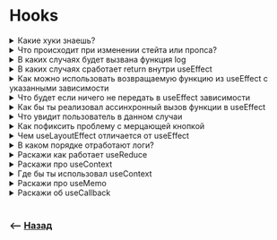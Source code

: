 # Hooks

<details>
<summary> Какие хуки знаешь? </summary>

![illustration](https://raw.githubusercontent.com/webster6667/documentation/master/documentation-data/illustrations/dd-up.svg)

<details>
<summary> 🔹 <code>useState</code></summary>

----

👆 Хук хранящий в себе состояние, которое можно изменить только при помощи `set` функции     
&emsp;&emsp; 👆🏽 Изменения состояния вызывает ререндер компонента

```typescript jsx
const [value, setvalue] = useState()
```

----

</details>

<details>
<summary> 🔹 <code>useReduce</code></summary>

----

👆 Хук реализующий патерн работы редюсера    

```typescript jsx
function reducer(state, action) {
    if (action.type === 'incremented_age') {
        return {
            age: state.age + 1,
        };
    }
    throw Error('Unknown action.');
}

export default function Counter() {
    const [state, dispatch] = useReducer(reducer, {
        age: 42,
    });

    return (
        <>
            <button
                onClick={() => {
                    dispatch({ type: 'incremented_age' });
                }}
            >
                Increment age
            </button>
            <p>Hello! You are {state.age}.</p>
        </>
    );
}
```


----

</details>

<details>
<summary> 🔹 <code>useEffect</code></summary>

----

🎯 Хук срабатывает при `mount` компонента, и при каждом изменении указанных `deps`-ов        
🎯 Хук возвращает функцию, которая сработает при `unmount` либо при изменении указаных `deps`-ов  

```typescript jsx
useEffect(() => {
    console.log('was mount')
    
    return () => {
        console.log('was unmount')
    }
}, [])
```  

```typescript jsx
const [clickCount, setclickCount] = useState(0)

useEffect(() => {
    const clickingStarted = clickCount > 0
    
    if (clickingStarted) {

        // Старт таймера после первого клика
        const timer = setTimeout(() => {
            alert('late 1s after last click')
        }, 1000)

        // 🎯 Функция срабатывает при новом клике, который изменяет clickCount
        // 🎯 Называется функция отчистки, потому что срабатывает при изменении зависимостей или unmount
        // 🎯 При этом хранит в замыкании данные записанные еще до изменения зависимостей или unmount 
        // 🎯 Тем самым позволяет подчищать листенеры и таймеры объявленные в предыдущем вызове useEffect    
        // 🎯 Перед тем как будут объявленны новые или произведен или unmount 
        return () => {
            // Отчистит предыдущий таймер, если след клик произошел раньше 1s 
            clearTimeout(timer)
        }
        
    }
    
    
}, [clickCount])
```

----

</details>

<details>
<summary> 🔹 <code>useRef</code></summary>

----

👆 Хук хранящий стейт или `DOM` элемент в замыкании      
&emsp;&emsp; 🎯 При изменении значений внутри `ref.current`, не происходит ререндера      
&emsp;&emsp; 🎯 Не переписывает данные внутри `ref.current` при ререндере    

```typescript jsx
const MyInput = () => {
    const inputRef = useRef();
    return <input ref={inputRef} />;
}
```
---
```typescript jsx
const MyForm = () => {
    const [value, setValue] = useState('')
    const clickCountRef = useRef(0)
    const clickCountHandler = () => {
        clickCountRef.current += 1
    }
    const submitHandler = () => {
        saveClickCoutToServer(clickCountRef.current)
    }

    return <form onSubmit={} >
        <input onclick={clickCountHandler} value={value} onChange={(e) => setValue(e.target.value)} />
        <button type='submit' >Submit</button>
    </form>;
}
```

🎯 Хранит технические данные(клики по инпуту), которые мутируются на ходу, не вызывая ререндера      

🎯 При вводе данных в `input` вызывается `setState`, вызывается ререндер, но кол-во кликов не обнуляется

----

</details>

<details>
<summary> 🔹 <code>useContext</code></summary>

----

👆 Хук который пробрасывает переданные данные всем дочерним компонентам, без `propsDrilling`  

```typescript jsx
const AlertContext = React.createContext()

export const useAlert = () => {
  return useContext(AlertContext)
}

///

export const AlertProvider = ({ children }) => {
    const [isVisible, setIsVisible] = useState(false)
    const toggle = () => setIsVisible(prev => !prev)
    
    return (
        <AlertContext.Provider value={{
            visible: isVisible,
            toggle
        }}>
            { children }
        </AlertContext.Provider>
    )
}

//

const Alert = () => {
    const {visible} = useAlert()

    if (!visible) return null
    
    return (<div>
        Alert
    </div>)  
}

//

const Main = () => {
    const {toggle} = useAlert()

    return (<button onClick={() => toggle()} >
        show alert
    </button>)
}


export const App = () => {
    
    return (<div>
        <AlertProvider>
            <Aler />    
            <Main />
        </AlertProvider>
    </div>)
}

```

----

</details>

<details>
<summary> 🔹 <code>useCallback</code></summary>

----

👆 Хук пересоздаст функцию при ререндере, только в том случаи если изменились зависимые свойства     
  
```typescript jsx
// 👉🏼 Обновляю функцию только при изменении зависимых свойств
    const logFn = useCallback(() => {
        console.log(value);
    }, [value]);
```

----

</details>

<details>
<summary> 🔹 <code>useMemo</code></summary>

----

👆 Делает перерасчет запрашиваемых данных, только если изменились зависимые свойства  
```typescript jsx
const calculation = useMemo(() => expensiveCalculation(count), [count]);
```

----

</details>

<details>
<summary> 🔹 <code>useLayoutEffect</code></summary>

----

👆 Работает аналогично `useEffect`, срабатывающий синхронно, до рендера компонента   

----

</details>

<details>
<summary> 🔹 <code>useSyncExternalStore</code></summary>

----

&emsp;&emsp; 👆 Подписывается на другие сторы

----

</details>

<details>
<summary> 🔹 <code>useInsertionEffect</code></summary>

----

👆 Используеться для вставки стилей перед любыми мутациями `DOM`

----

</details>

<details>
<summary> 🔹 <code>useDeferredValue</code></summary>

----

👆 Хук позволяющий понизить приоритет выбранных данных для перерисовки, изменив переданные `values`, только после того как прошел основной рендер

```typescript
const [itemList, setItemList] = useState('');
const deferredChangedItem = useDeferredValue(itemList);
```

----

</details>

<details>
<summary> 🔹 <code>useTransition</code></summary>

----

👆 Хук позволяющий обернуть изменения стейта в обертку `startTransition`, которая делает изменение мение приоритетным, и позволяет отловить рендера разбитого на чанки

```typescript
function TabContainer() {
    const [isPending, startTransition] = useTransition()
}
```


----

</details>

<details>
<summary> 🔹 <code>useImperativeHandle</code></summary>

----

👆 Хук принимающий в себя `ref`, который можно наполнять хендлерами в дочерних компонентах, которые потом можно дергать из родительских

```typescript jsx
 const FancyInput = forwardRef(() => {
    const inputRef = useRef();
    useImperativeHandle(ref, () => ({
        focus: () => {
            inputRef.current.focus();
        }
    }));
    return <input ref={inputRef} />;
})

export const MyForm = () => {
    const methodsRef = useRef();
    const handleSubmit = (e) => {
        e.preventDefault()
        methodsRef.focus()
    }
    
    return <form onSubmit={} >
        <FancyInput ref={methodsRef} type="text" name='name' />
        <input type="text" name='question' />
        <button>send question</button>
    </form>
}
```

----

</details>

![illustration](https://raw.githubusercontent.com/webster6667/documentation/master/documentation-data/illustrations/dd-down.svg)

</details>


<details>
<summary>Что происходит при изменении стейта или пропса?</summary>

![illustration](https://raw.githubusercontent.com/webster6667/documentation/master/documentation-data/illustrations/dd-up.svg)

🎯 Происходит ререндер компонента       
🎯 Пересоздание не закешированные функции и объекты      
🎯 Срабатывают хуки `useEffect`, у которых в зависимостях были не закешированые обьекты и функции  
🎯 Содержимое `children` не перерисовыветься    

![illustration](https://raw.githubusercontent.com/webster6667/documentation/master/documentation-data/illustrations/dd-down.svg)

</details>

<details>
<summary> В каких случаях будет вызвана функция log</summary>

![illustration](https://raw.githubusercontent.com/webster6667/documentation/master/documentation-data/illustrations/dd-up.svg)

<a href="https://codesandbox.io/s/mutable-bush-ts6rgf"></a>  

[![Edit custom-bind](https://codesandbox.io/static/img/play-codesandbox.svg)](https://codesandbox.io/s/mutable-bush-ts6rgf)

<details>
<summary>📜 Код</summary>

```javascript
export default function App() {
  const [value, setValue] = useState("");
  const [clickCount, setClickCount] = useState(0);
  const logFn = () => {
    console.log(value);
  };

  useEffect(() => {
    logFn();
  }, [logFn]);

  return (
    <div className="App">
      <input
        type="text"
        value={value}
        onClick={() => {
          setClickCount((prev) => ++prev);
        }}
        onChange={(e) => {
          const newValue = e.target.value;

          setValue(newValue);
        }}
      />
      <br />
      <span>input was clicked: {clickCount}</span>
    </div>
  );
}
```

</details>

<details>
<summary> ✅ Ответ</summary>

---

При изменении `value` или `clickCount` 

---

</details>

<details>
<summary> <sup>⭐</sup>❓ Вызываеться лишний рендер, как бы ты это исправил?</summary>

---

1. Вынести лог функцию из компонента
```javascript
// 👉🏼 Вынес функцию из компонента, что бы избежать лишнего пересоздания
// 👉🏼 Логируемые данные принимаем через параметры    
const logFn = (logValue) => {
    console.log(logValue);
};

export default function App() {
    const [value, setValue] = useState("");
    const [clickCount, setClickCount] = useState(0);


    useEffect(() => {
        logFn(value);
        
    // 👉🏼 Вызываем лог функцию, только при изменении value значений
    }, [value]);
}
```

2. Закешировать функцию

```javascript
export default function App() {
    const [value, setValue] = useState("");
    const [clickCount, setClickCount] = useState(0);
    // 👉🏼 Обновляю функцию только при изменении зависимых свойств
    const logFn = useCallback(() => {
        console.log(value);
    }, [value]);


    useEffect(() => {
        logFn();
    }, [logFn]);
}
```

---

</details>

![illustration](https://raw.githubusercontent.com/webster6667/documentation/master/documentation-data/illustrations/dd-down.svg)

</details>

<details>
<summary> В каких случаях сработает return внутри useEffect </summary>

![illustration](https://raw.githubusercontent.com/webster6667/documentation/master/documentation-data/illustrations/dd-up.svg)

```javascript
const [values, setValues] = setState('value')

useEffect(() => {
    
    return () => {
        console.log('unmount')
    }
    
}, [values])
```

<details>
<summary> ✅ Ответ</summary>

---

Перед тем, как в `useEffect` зависимости, попадет новый `value`

---

</details>

![illustration](https://raw.githubusercontent.com/webster6667/documentation/master/documentation-data/illustrations/dd-down.svg)

</details>

<details>
<summary> Как можно использовать возвращаемую функцию из useEffect с указанными зависимости</summary>

![illustration](https://raw.githubusercontent.com/webster6667/documentation/master/documentation-data/illustrations/dd-up.svg)

🎯 Возвращаемая функция внутри `useEffect` с зависимостями, будет вызываться каждый раз перед обновления зависимостей  
🎯 Функция будет хранить в замыкании те переменные, которые были созданны до обновления зависимости  
🎯 Это позволит удалять старые таймауты или отменять запросы, до того как после изменения зависимостей, будут созданны новые  

[![Edit custom-bind](https://codesandbox.io/static/img/play-codesandbox.svg)](https://codesandbox.io/s/morning-wind-mn9s62)

```javascript
export default function App() {
    const [userId, setUserId] = useState(1);

    useEffect(() => {
        const controller = new AbortController();
        const timeoutId = setTimeout(() => {
            console.log("request finised");
        }, 2000);

        axios
            .get(`https://jsonplaceholder.typicode.com/posts?userId=${userId}`, {
                signal: controller.signal
            })
            .then(function (response) {
                console.log(response);
            })
            .catch(() => {
                console.log("cansel");
            });

        return () => {
            clearTimeout(timeoutId);
            controller.abort();
        };
    }, [userId]);

    return (
        <div className="App">
            userId: {userId}
            <br />
            <button onClick={() => setUserId((prev) => ++prev)}>Increment id</button>
        </div>
    );
}
```

![illustration](https://raw.githubusercontent.com/webster6667/documentation/master/documentation-data/illustrations/dd-down.svg)

</details>

<details>
<summary> Что будет если ничего не передать в useEffect зависимости</summary>

![illustration](https://raw.githubusercontent.com/webster6667/documentation/master/documentation-data/illustrations/dd-up.svg)

Хук будет срабатывать на каждый ререндер

![illustration](https://raw.githubusercontent.com/webster6667/documentation/master/documentation-data/illustrations/dd-down.svg)

</details>

<details>
<summary> Как бы ты реализовал ассинхронный вызов функции в useEffect</summary>

![illustration](https://raw.githubusercontent.com/webster6667/documentation/master/documentation-data/illustrations/dd-up.svg)

```javascript
const myPromise = new Promise((res) => setTimeout(() => res(), 1000));

useEffect(() => {

    myPromise.then((data) => {
        console.log('promise was finished')
    })
    
}, [])
```

```javascript
const myPromise = new Promise((res) => setTimeout(() => res("my promise"), 1000));

useEffect(() => {
    (async () => {
        
        try {
            const data = await myPromise()
        } catch (e) {
            console.log(e)
        }
        
    })();
}, [])
```

![illustration](https://raw.githubusercontent.com/webster6667/documentation/master/documentation-data/illustrations/dd-down.svg)

</details>

<details>
<summary> Что увидит пользователь в данном случаи</summary>

![illustration](https://raw.githubusercontent.com/webster6667/documentation/master/documentation-data/illustrations/dd-up.svg)

[![Edit custom-bind](https://codesandbox.io/static/img/play-codesandbox.svg)](https://codesandbox.io/s/focused-maxwell-rc5vyr)

```javascript
export default function App() {
  const [width, setWidth] = useState(10);

  useEffect(() => {
    setWidth(100);
  }, []);

  return (
    <div className="App">
      <button style={{ width: `${width}px` }}>Кнопка</button>
    </div>
  );
}
```

<details>
<summary> ✅ Ответ</summary>

---

Мерцающую кнопку

---

</details>

<details>
<summary> <sup>⭐</sup>❓ Почему</summary>

---

useEffect:    
🎯 Асинхронен  
🎯 Вызываеться после отрисовки  
🎯 Не блокирует отрисовку экрана, даже если в нем есть перерисовки   

---

</details>

![illustration](https://raw.githubusercontent.com/webster6667/documentation/master/documentation-data/illustrations/dd-down.svg)

</details>

<details>
<summary> Как пофиксить проблему с мерцающей кнопкой</summary>

![illustration](https://raw.githubusercontent.com/webster6667/documentation/master/documentation-data/illustrations/dd-up.svg)

Использовать `useLayoutEffect`

![illustration](https://raw.githubusercontent.com/webster6667/documentation/master/documentation-data/illustrations/dd-down.svg)

</details>

<details>
<summary> Чем useLayoutEffect отличается от useEffect</summary>

![illustration](https://raw.githubusercontent.com/webster6667/documentation/master/documentation-data/illustrations/dd-up.svg)

useLayoutEffect работает как `componentDidUpdate`:   
🎯 Вызываеться до рендера      
🎯 Если внутри происходит какая-то перерсовка, он гарантирует что пользователь не увидит промежуточное значение  

![illustration](https://raw.githubusercontent.com/webster6667/documentation/master/documentation-data/illustrations/dd-down.svg)

</details>

<details>
<summary> В каком порядке отработают логи?</summary>

![illustration](https://raw.githubusercontent.com/webster6667/documentation/master/documentation-data/illustrations/dd-up.svg)

```javascript
useEffect(() => {
    console.log('1')
}, [])

useEffect(() => {
    console.log('2')
}, [])

useLayoutEffect(() => {
    console.log('3')
}, [])

useLayoutEffect(() => {
    console.log('4')
}, [])
```

<details>
<summary> ✅ Ответ</summary>

---

🎯 3      
🎯 4      
🎯 1      
🎯 2    


---

</details>

![illustration](https://raw.githubusercontent.com/webster6667/documentation/master/documentation-data/illustrations/dd-down.svg)

</details>

<details>
<summary> Раскажи как работает useReduce</summary>

![illustration](https://raw.githubusercontent.com/webster6667/documentation/master/documentation-data/illustrations/dd-up.svg)

Соращенная версия `redux`, создающая стор из переданного редюсера и `initValues`

🎯 Не обкатанное решение, требующее доработак, и много времени  
🎯 Забирает devTools      

```javascript
import { useReducer } from 'react';

function reducer(state, action) {
  if (action.type === 'incremented_age') {
    return {
      age: state.age + 1
    };
  }
  throw Error('Unknown action.');
}

export default function Counter() {
  const [state, dispatch] = useReducer(reducer, { age: 42 });

  return (
    <>
      <button onClick={() => {
        dispatch({ type: 'incremented_age' })
      }}>
        Increment age
      </button>
      <p>Hello! You are {state.age}.</p>
    </>
  );
}
```     


![illustration](https://raw.githubusercontent.com/webster6667/documentation/master/documentation-data/illustrations/dd-down.svg)

</details>

<details>
<summary> Раскажи про useContext</summary>

![illustration](https://raw.githubusercontent.com/webster6667/documentation/master/documentation-data/illustrations/dd-up.svg)

Хук позволяющий получить значения в самых нижних слоях, минуя пробрасывание пропсов    

![illustration](https://raw.githubusercontent.com/webster6667/documentation/master/documentation-data/illustrations/dd-down.svg)

</details>


<details>
<summary> Где бы ты использовал useContext</summary>

![illustration](https://raw.githubusercontent.com/webster6667/documentation/master/documentation-data/illustrations/dd-up.svg)

🎯 В реализации самописных библиотек, которые общаються между собой обходя слои, по примеру Formik или Router        
🎯 Для самописной реализации перевода  
🎯 Для смены темы приложения

![illustration](https://raw.githubusercontent.com/webster6667/documentation/master/documentation-data/illustrations/dd-down.svg)

</details>

<details>
<summary> Раскажи про useMemo</summary>

![illustration](https://raw.githubusercontent.com/webster6667/documentation/master/documentation-data/illustrations/dd-up.svg)

🎯 При каждом изменении стейта, все переменные и функции внутри компонента пересоздаются заново  
🎯 Иногда функция или обьект по факту не обновились, но из за вызова ререндера срабатывает пересоздание функций и объектов       
🎯 Хоть по факту обьект и не обновилсся, но в зависимостях useEffect видит новый обьект, и запускает лишнюю операцию  
🎯 Это может приводить к ошибкам и проблемам `perfomance`      

`useMemo` позволяет закешировать значения, и обновлять их только при изменеии действительно зависимых пропсов     
Это являеться не лучшей практикой так как useMemo не самая дешевая операция  


![illustration](https://raw.githubusercontent.com/webster6667/documentation/master/documentation-data/illustrations/dd-down.svg)

</details>

<details>
<summary> Раскажи об useCallback</summary>

![illustration](https://raw.githubusercontent.com/webster6667/documentation/master/documentation-data/illustrations/dd-up.svg)

Работает как useMemo, только для функций

![illustration](https://raw.githubusercontent.com/webster6667/documentation/master/documentation-data/illustrations/dd-down.svg)

</details>

[comment]: <> (useRef)

[comment]: <> (<br>)

[comment]: <> (<br>)

[comment]: <> (<br>)


[comment]: <> (<details>)

[comment]: <> (<summary> Зачем нужен useLayoutEffect</summary>)

[comment]: <> (----)



[comment]: <> (----)

[comment]: <> (</details>)

[comment]: <> (<details>)

[comment]: <> (<summary> Как работает useReduce?</summary>)

[comment]: <> (----)



[comment]: <> (----)

[comment]: <> (</details>)

[comment]: <> (<details>)

[comment]: <> (<summary> Как работает useContext</summary>)

[comment]: <> (----)



[comment]: <> (----)

[comment]: <> (</details>)

[comment]: <> (<details>)

[comment]: <> (<summary> Что происходит при изменении контекста</summary>)

[comment]: <> (----)



[comment]: <> (----)

[comment]: <> (</details>)

[comment]: <> (<details>)

[comment]: <> (<summary> Зачем нужен useContext</summary>)

[comment]: <> (----)



[comment]: <> (----)

[comment]: <> (</details>)

[comment]: <> (<details>)

[comment]: <> (<summary> зачем нужен useMemo</summary>)

[comment]: <> (----)



[comment]: <> (----)

[comment]: <> (</details>)

[comment]: <> (<details>)

[comment]: <> (<summary> зачем нужен useCallback</summary>)

[comment]: <> (![illustration]&#40;https://raw.githubusercontent.com/webster6667/documentation/master/documentation-data/illustrations/dd-up.svg&#41;)



[comment]: <> (![illustration]&#40;https://raw.githubusercontent.com/webster6667/documentation/master/documentation-data/illustrations/dd-down.svg&#41;)

[comment]: <> (</details>)

[comment]: <> (<details>)

[comment]: <> (<summary> В каких случаях стоит юзать useCallback и useMemo</summary>)

[comment]: <> (----)



[comment]: <> (----)

[comment]: <> (</details>)

[comment]: <> (<details>)

[comment]: <> (<summary> Как ищбежать лишней меморизации</summary>)

[comment]: <> (![illustration]&#40;https://raw.githubusercontent.com/webster6667/documentation/master/documentation-data/illustrations/dd-up.svg&#41;)



[comment]: <> (![illustration]&#40;https://raw.githubusercontent.com/webster6667/documentation/master/documentation-data/illustrations/dd-down.svg&#41;)

[comment]: <> (</details>)

[comment]: <> (<details>)

[comment]: <> (<summary> Что такое useRef, как его юзать</summary>)

[comment]: <> (![illustration]&#40;https://raw.githubusercontent.com/webster6667/documentation/master/documentation-data/illustrations/dd-up.svg&#41;)



[comment]: <> (![illustration]&#40;https://raw.githubusercontent.com/webster6667/documentation/master/documentation-data/illustrations/dd-down.svg&#41;)

[comment]: <> (</details>)

[comment]: <> (<details>)

[comment]: <> (<summary> Что такое ref колбеки</summary>)

[comment]: <> (![illustration]&#40;https://raw.githubusercontent.com/webster6667/documentation/master/documentation-data/illustrations/dd-up.svg&#41;)



[comment]: <> (![illustration]&#40;https://raw.githubusercontent.com/webster6667/documentation/master/documentation-data/illustrations/dd-down.svg&#41;)

[comment]: <> (</details>)

[comment]: <> (<details>)

[comment]: <> (<summary> Что такое forwardref</summary>)

[comment]: <> (![illustration]&#40;https://raw.githubusercontent.com/webster6667/documentation/master/documentation-data/illustrations/dd-up.svg&#41;)



[comment]: <> (![illustration]&#40;https://raw.githubusercontent.com/webster6667/documentation/master/documentation-data/illustrations/dd-down.svg&#41;)

[comment]: <> (</details>)

[comment]: <> (<details>)

[comment]: <> (<summary> Что происходит при изменении рефов?</summary>)

[comment]: <> (----)



[comment]: <> (----)

[comment]: <> (</details>)

[comment]: <> (<details>)

[comment]: <> (<summary> бачинг</summary>)

[comment]: <> (![illustration]&#40;https://raw.githubusercontent.com/webster6667/documentation/master/documentation-data/illustrations/dd-up.svg&#41;)



[comment]: <> (![illustration]&#40;https://raw.githubusercontent.com/webster6667/documentation/master/documentation-data/illustrations/dd-down.svg&#41;)

[comment]: <> (</details>)

[comment]: <> (<details>)

[comment]: <> (<summary> Давай напишем кастомный хук</summary>)

[comment]: <> (----)



[comment]: <> (----)

[comment]: <> (</details>)

[comment]: <> (https://www.youtube.com/watch?v=qdCGwwSefX8)

<br>

### ⟵ **<a href="../../readme.md">Назад</a>**